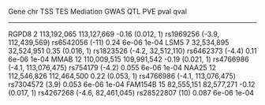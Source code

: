 

  Gene     chr       TSS           TES          Mediation                   GWAS                      QTL           PVE    pval    qval  
--------- ----- ------------- ------------- ------------------ ------------------------------- ------------------ ------- ------- -------
  RGPD8     2    113,192,065   113,127,669   -0.16 (0.012, 1)   rs1969256 (-3.9, 112,439,569)   rs6542056 (-11)    0.24    6e-06   1e-04 
  LSM5      7    32,534,895    32,524,951    0.35 (0.016, 1)    rs1823526 (-4.2,  32,512,110)   rs6462373 (-4.4)   0.11    6e-06   1e-04 
  MMAB     12    110,009,515   109,991,542   -0.19 (0.021, 1)   rs4766986 (-4.1, 113,076,475)   rs754179 (-4.2)    0.055   6e-06   1e-04 
  NAA25    12    112,546,826   112,464,500   0.22 (0.053, 1)    rs4766986 (-4.1, 113,076,475)   rs7304572 (3.9)    0.053   6e-06   1e-04 
 FAM154B   15    82,555,151    82,577,271    -0.12 (0.017, 1)   rs4267268 (-4.6,  82,461,045)   rs28522807 (10)    0.087   6e-06   1e-04 

